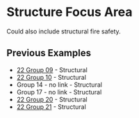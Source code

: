 # Structure Focus Area

Could also include structural fire safety.

## Previous Examples
* [22 Group 09](https://github.com/katrinekolbjornsen/UsecaseA1) - Structural
* [22 Group 10](https://github.com/juliev1234/A1_OpenBim_Group10) - Structural
* Group 14 - no link - Structural
* Group 17 - no link - Structural
* [22 Group 20](https://github.com/Hajarb11/BIM--Group20) - Structural
* [22 Group 21](https://github.com/loicsan272/Advenced-BIM2022-G21) - Structural
